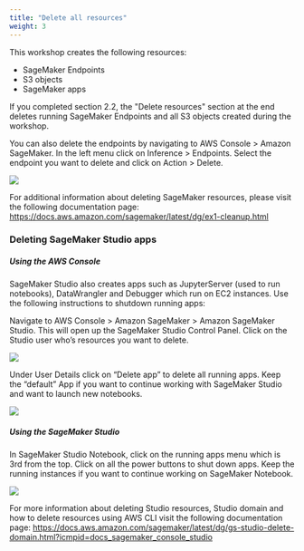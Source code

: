 ```yaml
---
title: "Delete all resources"
weight: 3
---
```


This workshop creates the following resources:

* SageMaker Endpoints
* S3 objects
* SageMaker apps

If you completed section 2.2, the "Delete resources" section at the end deletes running SageMaker Endpoints and all S3 objects created during the workshop.

You can also delete the endpoints by navigating to AWS Console > Amazon SageMaker. In the left menu click on Inference > Endpoints. Select the endpoint you want to delete and click on Action > Delete.

![](/images/cleanup/cleanup3.png)

For additional information about deleting SageMaker resources, please visit the following documentation page:
https://docs.aws.amazon.com/sagemaker/latest/dg/ex1-cleanup.html

### Deleting SageMaker Studio apps

##### Using the AWS Console
SageMaker Studio also creates apps such as JupyterServer (used to run notebooks), DataWrangler and Debugger which run on EC2 instances. Use the following instructions to shutdown running apps:

Navigate to AWS Console > Amazon SageMaker > Amazon SageMaker Studio. This will open up the SageMaker Studio Control Panel. Click on the Studio user who’s resources you want to delete.

![](/images/cleanup/cleanup1.png)

Under User Details click on “Delete app” to delete all running apps. Keep the “default” App if you want to continue working with SageMaker Studio and want to launch new notebooks.

![](/images/cleanup/cleanup2.png)

##### Using the SageMaker Studio
In SageMaker Studio Notebook, click on the running apps menu which is 3rd from the top. Click on all the power buttons to shut down apps. Keep the running instances if you want to continue working on SageMaker Notebook.

![](/images/cleanup/cleanup4.png)

For more information about deleting Studio resources, Studio domain and how to delete resources using AWS CLI visit the following documentation page:
https://docs.aws.amazon.com/sagemaker/latest/dg/gs-studio-delete-domain.html?icmpid=docs_sagemaker_console_studio
